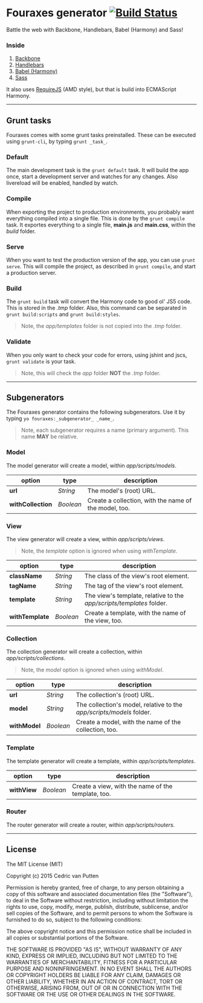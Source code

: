 # Fouraxes generator [![Build Status](https://img.shields.io/travis/byCedric/generator-fouraxes/develop.svg?style=flat-square)](https://travis-ci.org/byCedric/generator-fouraxes)
Battle the web with Backbone, Handlebars, Babel (Harmony) and Sass!

### Inside
1. [Backbone](http://backbonejs.org/)
2. [Handlebars](http://handlebarsjs.com/)
3. [Babel (Harmony)](http://babeljs.io/)
4. [Sass](http://sass-lang.com/)

It also uses [RequireJS](http://requirejs.org/) (AMD style), but that is build into ECMAScript Harmony.

--- ---

## Grunt tasks
Fouraxes comes with some grunt tasks preinstalled.
These can be executed using `grunt-cli`, by typing `grunt _task_`.


### Default
The main development task is the `grunt default` task.
It will build the app once, start a development server and watches for any changes.
Also livereload will be enabled, handled by watch.


### Compile
When exporting the project to production environments, you probably want everything compiled into a single file.
This is done by the `grunt compile` task.
It exportes everything to a single file, **main.js** and **main.css**, within the _build_ folder.


### Serve
When you want to test the production version of the app, you can use `grunt serve`.
This will compile the project, as described in `grunt compile`, and start a production server.


### Build
The `grunt build` task will convert the Harmony code to good ol' JS5 code.
This is stored in the _.tmp_ folder.
Also, this command can be separated in `grunt build:scripts` and `grunt build:styles`.

> Note, the _app/templates_ folder is not copied into the _.tmp_ folder.


### Validate
When you only want to check your code for errors, using jshint and jscs, `grunt validate` is your task.

> Note, this will check the _app_ folder **NOT** the _.tmp_ folder.

--- ---

## Subgenerators
The Fouraxes generator contains the following subgenerators. Use it by typing `yo fouraxes:_subgenerator_ _name_`.

> Note, each subgenerator requires a name (primary argument). This name **MAY** be relative.


### Model
The model generator will create a model, within _app/scripts/models_.

option             | type      | description
---                | ---       | ---
**url**            | _String_  | The model's (root) URL.
**withCollection** | _Boolean_ | Create a collection, with the name of the model, too.


### View
The view generator will create a view, within _app/scripts/views_.

> Note, the _template_ option is ignored when using _withTemplate_.

option           | type      | description
---              | ---       | ---
**className**    | _String_  | The class of the view's root element.
**tagName**      | _String_  | The tag of the view's root element.
**template**     | _String_  | The view's template, relative to the _app/scripts/templates_ folder.
**withTemplate** | _Boolean_ | Create a template, with the name of the view, too.


### Collection
The collection generator will create a collection, within _app/scripts/collections_.

> Note, the _model_ option is ignored when using _withModel_.

option        | type      | description
---           | ---       | ---
**url**       | _String_  | The collection's (root) URL.
**model**     | _String_  | The collection's model, relative to the _app/scripts/models_ folder.
**withModel** | _Boolean_ | Create a model, with the name of the collection, too.


### Template
The template generator will create a template, within _app/scripts/templates_.

option       | type      | description
---          | ---       | ---
**withView** | _Boolean_ | Create a view, with the name of the template, too.


### Router
The router generator will create a router, within _app/scripts/routers_.

--- ---

## License
The MIT License (MIT)

Copyright (c) 2015 Cedric van Putten

Permission is hereby granted, free of charge, to any person obtaining a copy
of this software and associated documentation files (the "Software"), to deal
in the Software without restriction, including without limitation the rights
to use, copy, modify, merge, publish, distribute, sublicense, and/or sell
copies of the Software, and to permit persons to whom the Software is
furnished to do so, subject to the following conditions:

The above copyright notice and this permission notice shall be included in all
copies or substantial portions of the Software.

THE SOFTWARE IS PROVIDED "AS IS", WITHOUT WARRANTY OF ANY KIND, EXPRESS OR
IMPLIED, INCLUDING BUT NOT LIMITED TO THE WARRANTIES OF MERCHANTABILITY,
FITNESS FOR A PARTICULAR PURPOSE AND NONINFRINGEMENT. IN NO EVENT SHALL THE
AUTHORS OR COPYRIGHT HOLDERS BE LIABLE FOR ANY CLAIM, DAMAGES OR OTHER
LIABILITY, WHETHER IN AN ACTION OF CONTRACT, TORT OR OTHERWISE, ARISING FROM,
OUT OF OR IN CONNECTION WITH THE SOFTWARE OR THE USE OR OTHER DEALINGS IN THE
SOFTWARE.
